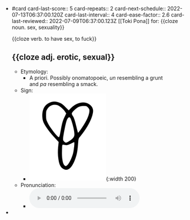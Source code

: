 - #card
  card-last-score:: 5
  card-repeats:: 2
  card-next-schedule:: 2022-07-13T06:37:00.120Z
  card-last-interval:: 4
  card-ease-factor:: 2.6
  card-last-reviewed:: 2022-07-09T06:37:00.123Z
  [[Toki Pona]] for:
  {{cloze noun. sex, sexuality}}
  
  {{cloze verb. to have sex, to fuck}}
  
  {{cloze adj. erotic, sexual}}
	-
	- Etymology:
		- A priori. Possibly onomatopoeic, *un* resembling a grunt and *pa* resembling a smack.
	- Sign:
		- ![Unpa_-_sitelen_pona_in_Sonja_Lang's_handwriting.svg](../assets/Unpa_-_sitelen_pona_in_Sonja_Lang's_handwriting_1657539500946_0.svg){:width 200}
	- Pronunciation:
		- ![](../assets/Toki_Pona_-_jan_Lakuse_-_unpa_1657358337059_0.ogg)
-